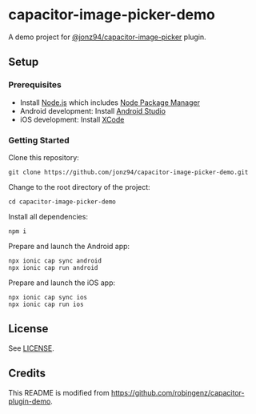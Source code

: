 # capacitor-image-picker-demo

A demo project for [@jonz94/capacitor-image-picker](https://github.com/jonz94/capacitor-image-picker) plugin.

## Setup

### Prerequisites

- Install [Node.js](https://nodejs.org) which includes [Node Package Manager](https://www.npmjs.com/get-npm)
- Android development: Install [Android Studio](https://developer.android.com/studio)
- iOS development: Install [XCode](https://apps.apple.com/de/app/xcode/id497799835?mt=12)

### Getting Started

Clone this repository:

```
git clone https://github.com/jonz94/capacitor-image-picker-demo.git
```

Change to the root directory of the project:

```
cd capacitor-image-picker-demo
```

Install all dependencies:

```
npm i
```

Prepare and launch the Android app:

```
npx ionic cap sync android
npx ionic cap run android
```

Prepare and launch the iOS app:

```
npx ionic cap sync ios
npx ionic cap run ios
```

## License

See [LICENSE](https://github.com/jonz94/capacitor-image-picker-demo/blob/main/LICENSE).

## Credits

This README is modified from https://github.com/robingenz/capacitor-plugin-demo.
